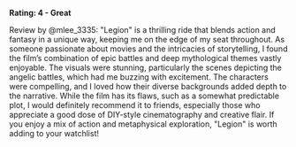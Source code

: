 **Rating: 4 - Great**

Review by @mlee_3335: "Legion" is a thrilling ride that blends action and fantasy in a unique way, keeping me on the edge of my seat throughout. As someone passionate about movies and the intricacies of storytelling, I found the film’s combination of epic battles and deep mythological themes vastly enjoyable. The visuals were stunning, particularly the scenes depicting the angelic battles, which had me buzzing with excitement. The characters were compelling, and I loved how their diverse backgrounds added depth to the narrative. While the film has its flaws, such as a somewhat predictable plot, I would definitely recommend it to friends, especially those who appreciate a good dose of DIY-style cinematography and creative flair. If you enjoy a mix of action and metaphysical exploration, "Legion" is worth adding to your watchlist!